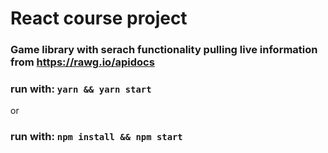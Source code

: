 # React course project

### Game library with serach functionality pulling live information from https://rawg.io/apidocs

### run with: `yarn && yarn start`
or
### run with: `npm install && npm start`
